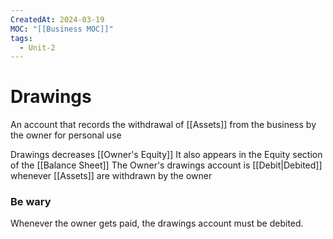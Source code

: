 ```yaml
---
CreatedAt: 2024-03-19
MOC: "[[Business MOC]]"
tags:
  - Unit-2
---
```

# Drawings
An account that records the withdrawal of [[Assets]] from the business by the owner for personal use

Drawings decreases [[Owner's Equity]]
It also appears in the Equity section of the [[Balance Sheet]]
The Owner's drawings account is [[Debit|Debited]] whenever [[Assets]] are withdrawn by the owner
### Be wary
Whenever the owner gets paid, the drawings account must be debited.
